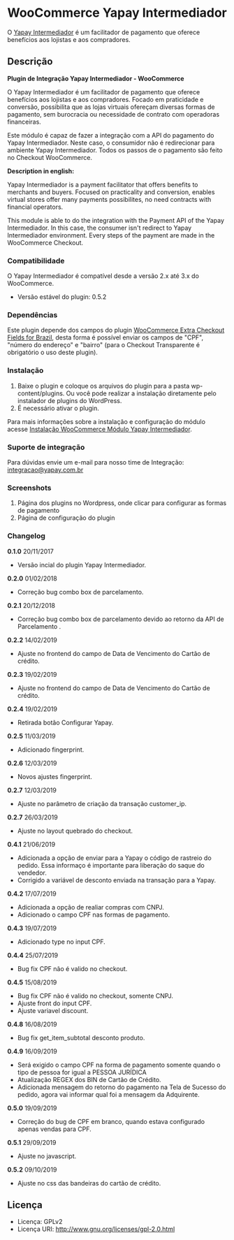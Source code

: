 # WooCommerce Yapay Intermediador

O [Yapay Intermediador](https://www.yapay.com.br/) é um facilitador de pagamento que oferece benefícios aos lojistas e aos compradores.

## Descrição

**Plugin de Integração Yapay Intermediador - WooCommerce**
 
O Yapay Intermediador é um facilitador de pagamento que oferece benefícios aos lojistas e aos compradores. Focado em praticidade e conversão, possibilita que as lojas virtuais ofereçam diversas formas de pagamento, sem burocracia ou necessidade de contrato com operadoras financeiras. 
 
Este módulo é capaz de fazer a integração com a API do pagamento do Yapay Intermediador. Neste caso, o consumidor não é redirecionar para ambiente Yapay Intermediador. Todos os passos de o pagamento são feito no Checkout WooCommerce.

**Description in english:**

Yapay Intermediador is a payment facilitator that offers benefits to merchants and buyers. Focused on practicality and conversion, enables virtual stores offer many payments possibilites, no need contracts with financial operators. 
 
This module is able to do the integration with the Payment API of the Yapay Intermediador. In this case, the consumer isn't redirect to Yapay Intermediador environment. Every steps of the payment are made in the WooCommerce Checkout. 


### Compatibilidade

O Yapay Intermediador é compatível desde a versão 2.x até 3.x do WooCommerce.

- Versão estável do plugin: 0.5.2

### Dependências

Este plugin depende dos campos do plugin [WooCommerce Extra Checkout Fields for Brazil](http://wordpress.org/plugins/woocommerce-extra-checkout-fields-for-brazil/), desta forma é possível enviar os campos de "CPF", "número do endereço" e "bairro" (para o Checkout Transparente é obrigatório o uso deste plugin).


### Instalação

1. Baixe o plugin e coloque os arquivos do plugin para a pasta wp-content/plugins. Ou você pode realizar a instalação diretamente pelo instalador de plugins do WordPress.
2. É necessário ativar o plugin.

Para mais informações sobre a instalação e configuração do módulo acesse [Instalação WooCommerce Módulo Yapay Intermediador](http://dev.yapay.com.br/intermediador/modulos-integracao-intermediador/#woocommerce).

### Suporte de integração

Para dúvidas envie um e-mail para nosso time de Integração: integracao@yapay.com.br

### Screenshots

1. Página dos plugins no Wordpress, onde clicar para configurar as formas de pagamento
2. Página de configuração do plugin

### Changelog

**0.1.0** 20/11/2017

* Versão incial do plugin Yapay Intermediador.

**0.2.0** 01/02/2018

- Correção bug combo box de parcelamento. 

**0.2.1** 20/12/2018

- Correção bug combo box de parcelamento devido ao retorno da API de Parcelamento .

**0.2.2** 14/02/2019

- Ajuste no frontend do campo de Data de Vencimento do Cartão de crédito.

**0.2.3** 19/02/2019

- Ajuste no frontend do campo de Data de Vencimento do Cartão de crédito.

**0.2.4** 19/02/2019

- Retirada botão Configurar Yapay.

**0.2.5** 11/03/2019

- Adicionado fingerprint.

**0.2.6** 12/03/2019

- Novos ajustes fingerprint.

**0.2.7** 12/03/2019

- Ajuste no parâmetro de criação da transação customer_ip.

**0.2.7** 26/03/2019

- Ajuste no layout quebrado do checkout.

**0.4.1** 21/06/2019

- Adicionada a opção de enviar para a Yapay o código de rastreio do pedido. Essa informaço é importante para liberação do saque do vendedor.
- Corrigido a variável de desconto enviada na transação para a Yapay.

**0.4.2** 17/07/2019

- Adicionada a opção de realiar compras com CNPJ.
- Adicionado o campo CPF nas formas de pagamento.

**0.4.3** 19/07/2019

- Adicionado type no input CPF.

**0.4.4** 25/07/2019

- Bug fix CPF não é valido no checkout.

**0.4.5** 15/08/2019

- Bug fix CPF não é valido no checkout, somente CNPJ.
- Ajuste front do input CPF.
- Ajuste variavel discount.

**0.4.8** 16/08/2019

- Bug fix get_item_subtotal desconto produto.

**0.4.9** 16/09/2019

- Será exigido o campo CPF na forma de pagamento somente quando o tipo de pessoa for igual a PESSOA JURÍDICA
- Atualização REGEX dos BIN de Cartão de Crédito.
- Adicionada mensagem do retorno do pagamento na Tela de Sucesso do pedido, agora vai informar qual foi a mensagem da Adquirente.

**0.5.0** 19/09/2019

- Correção do bug de CPF em branco, quando estava configurado apenas vendas para CPF.

**0.5.1** 29/09/2019

- Ajuste no javascript.

**0.5.2** 09/10/2019

- Ajuste no css das bandeiras do cartão de crédito.

## Licença

- Licença: GPLv2
- Licença URI: http://www.gnu.org/licenses/gpl-2.0.html

